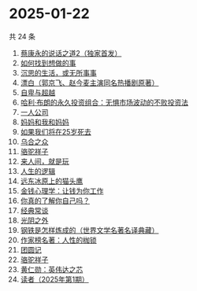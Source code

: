# 2025-01-22

共 24 条

<!-- BEGIN WEREAD -->
<!-- 最后更新时间 2025-01-22 05:13:25 +0800 -->
1. [蔡康永的说话之道2（独家首发）](https://weread.qq.com/web/bookDetail/73e32e9056615073ed7d3fe)
1. [如何找到想做的事](https://weread.qq.com/web/bookDetail/71a32fb0813ab8de8g019cc9)
1. [沉思的生活，或无所事事](https://weread.qq.com/web/bookDetail/358329b0813ab9991g0163af)
1. [漂白（郭京飞、赵今麦主演同名热播剧原著）](https://weread.qq.com/web/bookDetail/f0332010813ab7169g0155ca)
1. [自卑与超越](https://weread.qq.com/web/bookDetail/be932230813ab9941g010d2f)
1. [哈利·布朗的永久投资组合：无惧市场波动的不败投资法](https://weread.qq.com/web/bookDetail/b7a329505de4ddb7a03fb21)
1. [一人公司](https://weread.qq.com/web/bookDetail/ea432780813ab9717g010b08)
1. [妈妈和我和妈妈](https://weread.qq.com/web/bookDetail/0ce32c80813ab9974g011e23)
1. [如果我们将在25岁死去](https://weread.qq.com/web/bookDetail/ca732b70813ab99c5g019402)
1. [乌合之众](https://weread.qq.com/web/bookDetail/d1732010813ab983cg012120)
1. [骆驼祥子](https://weread.qq.com/web/bookDetail/fd1328207268785dfd1479d)
1. [来人间，就是玩](https://weread.qq.com/web/bookDetail/a35324f0813ab9994g0118a1)
1. [人生的逻辑](https://weread.qq.com/web/bookDetail/3e232ca0813ab99aeg018082)
1. [远东冰原上的猫头鹰](https://weread.qq.com/web/bookDetail/4df32750813ab74b8g019255)
1. [金钱心理学：让钱为你工作](https://weread.qq.com/web/bookDetail/a9f327d0813ab9941g016f27)
1. [你真的了解你自己吗？](https://weread.qq.com/web/bookDetail/3c732810813ab9858g017de3)
1. [经典常谈](https://weread.qq.com/web/bookDetail/9da32a30728c5b159dade91)
1. [光阴之外](https://weread.qq.com/web/bookDetail/72e325c0727d77d472e6ff7)
1. [钢铁是怎样炼成的（世界文学名著名译典藏）](https://weread.qq.com/web/bookDetail/5f432de07183b70e5f4e453)
1. [作家榜名著：人性的枷锁](https://weread.qq.com/web/bookDetail/9c03223071ed56af9c0394e)
1. [团圆记](https://weread.qq.com/web/bookDetail/b64323c0813ab9595g0181f0)
1. [骆驼祥子](https://weread.qq.com/web/bookDetail/fba32490715d9707fba21d1)
1. [黄仁勋：英伟达之芯](https://weread.qq.com/web/bookDetail/47a32050813ab98e3g013257)
1. [读者（2025年第1期）](https://weread.qq.com/web/bookDetail/8a0321b0813ab9902g013d6f)
<!-- END WEREAD -->